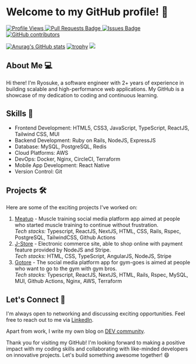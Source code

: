 # Welcome to my GitHub profile! 👋

<p align="left"> 
  <a href="https://github.com/sabakantaro/sabakantaro/">
    <img src="https://komarev.com/ghpvc/?username=sabakantaro" alt="Profile Views" />
  </a>
  <a href="https://github.com/sabakantaro/pulls">
    <img src="https://img.shields.io/github/issues-pr/sabakantaro/muscle_meets" alt="Pull Requests Badge"/>
  </a>
  <a href="https://github.com/sabakantaro/issues">
    <img src="https://img.shields.io/github/issues/sabakantaro/muscle_meets" alt="Issues Badge"/>
  </a>
  <a href="https://github.com/sabakantaro/graphs/contributors">
    <img alt="GitHub contributors" src="https://img.shields.io/github/contributors/sabakantaro/muscle_meets?color=2b9348">
  </a>
</p>

[![Anurag's GitHub stats](https://github-readme-stats.vercel.app/api?username=sabakantaro)](https://github.com/anuraghazra/github-readme-stats)
[![trophy](https://github-profile-trophy.vercel.app/?username=sabakantaro&theme=onedark)](https://github.com/sabakantaro/github-profile-trophy)
![](https://github-profile-summary-cards.vercel.app/api/cards/profile-details?username=sabakantaro&theme=vue)

## About Me 💻

Hi there! I'm Ryosuke, a software engineer with 2+ years of experience in building scalable and high-performance web applications. My GitHub is a showcase of my dedication to coding and continuous learning.

## Skills 🚀

- Frontend Development: HTML5, CSS3, JavaScript, TypeScript, ReactJS, Tailwind CSS, MUI
- Backend Development: Ruby on Rails, NodeJS, ExpressJS
- Database: MySQL, PostgreSQL, Redis
- Cloud Platforms: AWS
- DevOps: Docker, Nginx, CircleCI, Terraform
- Mobile App Development: React Native
- Version Control: Git

## Projects 🛠️

Here are some of the exciting projects I've worked on:

1. [Meatup](https://meatup-4hvw.onrender.com/) - Muscle training social media platform app aimed at people who started muscle training to continue without frustration.<br>
<em>Tech stacks:</em> Typescript, ReactJS, NextJS, HTML, CSS, Rails, Rspec, PostgreSQL, TailwindCSS, Github Actions
2. [J-Store](https://j-store-6cm5ttloz-sabakantaro.vercel.app) - Electronic commerce site, able to shop online with payment feature provided by NodeJS and Stripe.<br>
<em>Tech stacks:</em> HTML, CSS, TypeScript, AngularJS, NodeJS, Stripe
3. [Gotore](https://github.com/sabakantaro/react_ruby_platform_for_gymgoes) - The social media platform app for gym-goes is aimed at people who want to go to the gym with gym bros.<br>
<em>Tech stacks:</em> Typescript, ReactJS, NextJS, HTML, Rails, Rspec, MySQL, MUI, Github Actions, Nginx,  AWS, Terraform

## Let's Connect 🤝

I'm always open to networking and discussing exciting opportunities. Feel free to reach out to me via [LinkedIn](https://www.linkedin.com/in/ryosuke-yano-8b5107229/).

Apart from work, I write my own blog on [DEV community](https://dev.to/ryosuke).

Thank you for visiting my GitHub! I'm looking forward to making a positive impact with my coding skills and collaborating with like-minded developers on innovative projects. Let's build something awesome together! 😄
